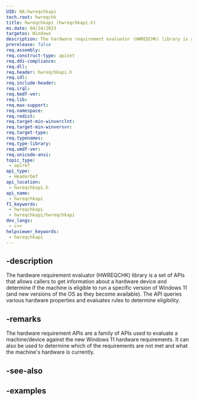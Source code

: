 ```yaml
---
UID: NA:hwreqchkapi
tech.root: hwreqchk
title: hwreqchkapi (hwreqchkapi.h)
ms.date: 04/24/2023
targetos: Windows
description: The hardware requirement evaluator (HWREQCHK) library is a set of APIs that allows callers to get information about a hardware device and determine if the machine is eligible to run a specific version of Windows.
prerelease: false
req.assembly: 
req.construct-type: apiset
req.ddi-compliance: 
req.dll: 
req.header: hwreqchkapi.h
req.idl: 
req.include-header: 
req.irql: 
req.kmdf-ver: 
req.lib: 
req.max-support: 
req.namespace: 
req.redist: 
req.target-min-winverclnt: 
req.target-min-winversvr: 
req.target-type: 
req.typenames: 
req.type-library: 
req.umdf-ver: 
req.unicode-ansi: 
topic_type:
 - apiref
api_type:
 - HeaderDef
api_location:
 - hwreqchkapi.h
api_name:
 - hwreqchkapi
f1_keywords:
 - hwreqchkapi
 - hwreqchkapi/hwreqchkapi
dev_langs:
 - c++
helpviewer_keywords:
 - hwreqchkapi
---
```


## -description

The hardware requirement evaluator (HWREQCHK) library is a set of APIs that allows callers to get information about a hardware device and determine if the machine is eligible to run a specific version of Windows 11 (and new versions of the OS as they become available). The API queries various hardware properties and evaluates rules to determine eligibility.

## -remarks

The hardware requirement APIs are a family of APIs used to evaluate a machine/device against the new Windows 11 hardware requirements. It can also be used to determine which of the requirements are not met and what the machine's hardware is currently.

## -see-also

## -examples
